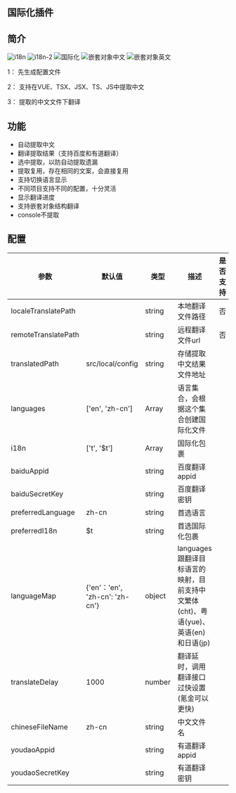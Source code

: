 <!--
 * @Author: xuyong
 * @Date: 2023-07-03 08:41:54
 * @LastEditors: xuyong
-->
## 国际化插件

## 简介


![i18n](https://user-images.githubusercontent.com/35398394/252871480-c3dd946c-7eb7-44da-83a9-92bb8833a6c3.gif)
![i18n-2](https://github.com/muyeyong/i18n/assets/35398394/f83be141-f9a7-4341-ab48-fee3e42a95cc)
![国际化](https://github.com/muyeyong/i18n/assets/35398394/0dada87f-ae98-4258-aa96-30ee33a26fc5)
![嵌套对象中文](https://github.com/muyeyong/i18n/assets/35398394/91935724-57e8-4585-9919-edb8e08f7e44)
![嵌套对象英文](https://github.com/muyeyong/i18n/assets/35398394/2d7f6a91-3c15-49b5-96d1-fbbb0eba7550)

1： 先生成配置文件

2： 支持在VUE、TSX、JSX、TS、JS中提取中文

3： 提取的中文文件下翻译

## 功能

+ 自动提取中文
+ 翻译提取结果（支持百度和有道翻译）
+ 选中提取，以防自动提取遗漏
+ 提取复用，存在相同的文案，会直接复用
+ 支持切换语言显示
+ 不同项目支持不同的配置，十分灵活
+ 显示翻译进度
+ 支持嵌套对象结构翻译
+ console不提取

## 配置

| 参数                | 默认值                         | 类型    | 描述                           | 是否支持 |
| ------------------- | ------------------------------ | ------- | ------------------------------ | -------- |
| localeTranslatePath |                                | string  | 本地翻译文件路径               | 否       |
| remoteTranslatePath |                                | string  | 远程翻译文件url                | 否       |
| translatedPath      | src/local/config               | string  | 存储提取中文结果文件地址       |          |
| languages           | ['en', 'zh-cn']                | Array   | 语言集合，会根据这个集合创建国际化文件   |          |
| i18n                | ['t', '$t']                    | Array   | 国际化包裹                     |          |
| baiduAppid          |                                | string  | 百度翻译appid                  |          |
| baiduSecretKey      |                                | string  | 百度翻译密钥                   |          |
| preferredLanguage   | zh-cn                          | string  | 首选语言                       |          |
| preferredI18n       | $t                             | string  | 首选国际化包裹                 |          |
| languageMap         | {'en'：'en', 'zh-cn': 'zh-cn'} | object | languages 跟翻译目标语言的映射，目前支持中文繁体(cht)、粤语(yue)、英语(en)和日语(jp) |          |
| translateDelay      | 1000                           | number  | 翻译延时，调用翻译接口过快设置(氪金可以更快) |          |
| chineseFileName | zh-cn | string | 中文文件名 | |
| youdaoAppid |  | string | 有道翻译appid | |
| youdaoSecretKey |  | string | 有道翻译密钥 | |

